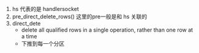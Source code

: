 
1. hs 代表的是 handlersocket
2. pre_direct_delete_rows() 这里的pre一般是和 hs 关联的
3. direct_dete
    - delete all qualified rows in a single operation, rather than one row at a time
    - 下推到每一个分区